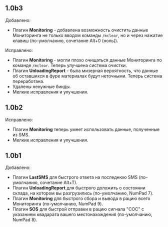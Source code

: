 ## 1.0b3

Добавлено:

  - Плагин **Monitoring** - добавлена возможность очистить данные Мониторинга не только вводом команды `/mclear`, но и через нажатие клавиш (по-умолчанию, сочетание Alt+0 (ноль)).

Исправлено:

  - Плагин **Monitoring** - могли плохо очищаться данные Мониторинга по команде `/mclear`. Теперь улучшена система очистки.
  - Плагин **UnloadingReport** - была мизерная вероятность, что данные об оставшихся в фуре материалах будут неточными. Теперь система переработана.
  - Удалены ненужные бинды.
  - Мелкие исправления и улучшения.


## 1.0b2

Исправлено:

  - Плагин **Monitoring** теперь умеет использовать данные, полученные из SMS.
  - Мелкие исправления и улучшения.


## 1.0b1

Добавлено:

  - Плагин **LastSMS** для быстрого ответа на последнюю SMS (по-умолчанию, сочетание Alt+T).
  - Плагин **UnloadingReport** для быстрого доложить о состоянии склада, на котором вы разгрузились (по-умолчанию, NumPad 7).
  - Плагин **Monitoring** для быстрого сбора и вывода в рацию всего Мониторинга (по-умолчанию, NumPad 9).
  - Плагин **SOS** для быстрой отправки в рацию сигнала "СОС" с указанием квадарата вашего местонахождения (по-умолчанию, NumPad 8).

